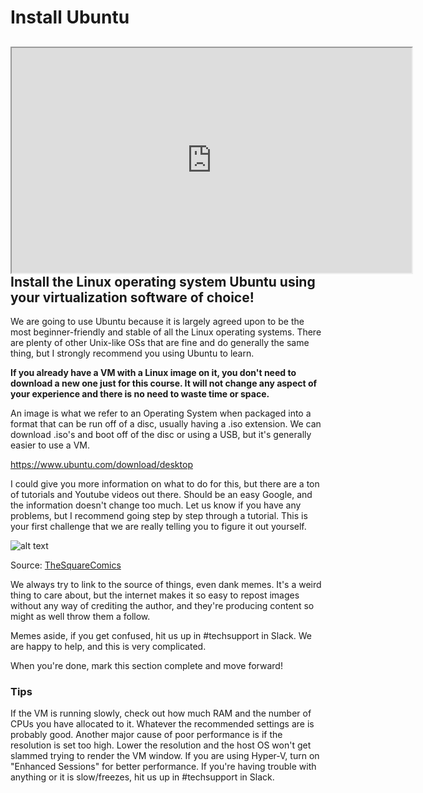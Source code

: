 # Install Ubuntu

## <iframe allowfullscreen height="360" src="https://www.youtube.com/embed/vGq5KkuufV8?wmode=opaque" width="640"></iframe>Install the Linux operating system Ubuntu using your virtualization software of choice!

We are going to use Ubuntu because it is largely agreed upon to be the
most beginner-friendly and stable of all the Linux operating systems.
There are plenty of other Unix-like OSs that are fine and do generally
the same thing, but I strongly recommend you using Ubuntu to learn.

**If you already have a VM with a Linux image on it, you don't need to
download a new one just for this course. It will not change any aspect
of your experience and there is no need to waste time or space.**

An image is what we refer to an Operating System when packaged into a
format that can be run off of a disc, usually having a .iso extension.
We can download .iso's and boot off of the disc or using a USB, but it's
generally easier to use a VM.

<a href="https://www.ubuntu.com/download/desktop" rel="noopener"
target="_blank">https://www.ubuntu.com/download/desktop</a>

I could give you more information on what to do for this, but there are
a ton of tutorials and Youtube videos out there. Should be an easy
Google, and the information doesn't change too much. Let us know if you
have any problems, but I recommend going step by step through a
tutorial. This is your first challenge that we are really telling you to
figure it out yourself.

<img
src="https://files.cdn.thinkific.com/file_uploads/429463/images/efb/2c3/9e4/1629586040160.jpg"
title="flybitch" class="fr-fic fr-dii"
srcset="https://files.cdn.thinkific.com/file_uploads/429463/images/efb/2c3/9e4/1629586040160.jpg?width=1920 1x, https://files.cdn.thinkific.com/file_uploads/429463/images/efb/2c3/9e4/1629586040160.jpg?width=1920&amp;dpr=2 2x, https://files.cdn.thinkific.com/file_uploads/429463/images/efb/2c3/9e4/1629586040160.jpg?width=1920&amp;dpr=3 3x"
alt="alt text" />

Source:
<a href="https://www.instagram.com/thesquarecomics/" rel="noopener"
target="_blank">TheSquareComics</a>

We always try to link to the source of things, even dank memes. It's a
weird thing to care about, but the internet makes it so easy to repost
images without any way of crediting the author, and they're producing
content so might as well throw them a follow.

Memes aside, if you get confused, hit us up in \#techsupport in Slack.
We are happy to help, and this is very complicated.

When you're done, mark this section complete and move forward!

### Tips

If the VM is running slowly, check out how much RAM and the number of
CPUs you have allocated to it. Whatever the recommended settings are is
probably good. Another major cause of poor performance is if the
resolution is set too high. Lower the resolution and the host OS won't
get slammed trying to render the VM window. If you are using Hyper-V,
turn on "Enhanced Sessions" for better performance. If you're having
trouble with anything or it is slow/freezes, hit us up in \#techsupport
in Slack.
